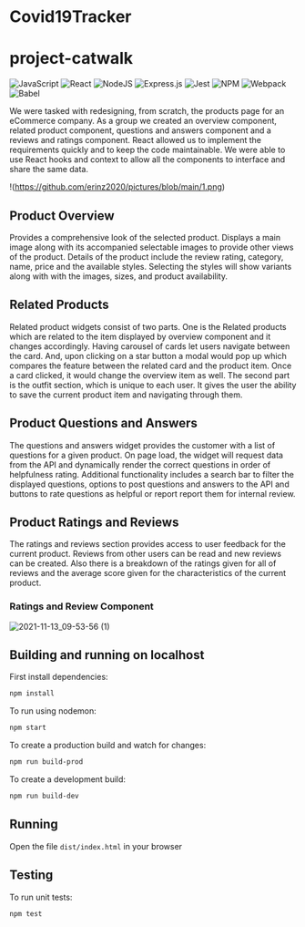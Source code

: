 # Covid19Tracker



# project-catwalk
![JavaScript](https://img.shields.io/badge/javascript-%23323330.svg?style=for-the-badge&logo=javascript&logoColor=%23F7DF1E)
![React](https://img.shields.io/badge/react-%2320232a.svg?style=for-the-badge&logo=react&logoColor=%2361DAFB)
![NodeJS](https://img.shields.io/badge/node.js-6DA55F?style=for-the-badge&logo=node.js&logoColor=white)
![Express.js](https://img.shields.io/badge/express.js-%23404d59.svg?style=for-the-badge&logo=express&logoColor=%2361DAFB)
![Jest](https://img.shields.io/badge/-jest-%23C21325?style=for-the-badge&logo=jest&logoColor=white)
![NPM](https://img.shields.io/badge/NPM-%23000000.svg?style=for-the-badge&logo=npm&logoColor=white)
![Webpack](https://img.shields.io/badge/webpack-%238DD6F9.svg?style=for-the-badge&logo=webpack&logoColor=black)
![Babel](https://img.shields.io/badge/Babel-F9DC3e?style=for-the-badge&logo=babel&logoColor=black)



We were tasked with redesigning, from scratch, the products page for an eCommerce company. As a group we created an overview component, related product component, questions and answers component and a reviews and ratings component. React allowed us to implement the requirements quickly and to keep the code maintainable. We were able to use React hooks and context to allow all the components to interface and share the same data.

!(https://github.com/erinz2020/pictures/blob/main/1.png)


## Product Overview
Provides a comprehensive look of the selected product. Displays a main image along with its accompanied selectable images to provide other views of the product. Details of the product include the review rating, category, name, price and the available styles. Selecting the styles will show variants along with with the images, sizes, and product availability.


## Related Products
Related product widgets consist of two parts. One is the Related products which are related to the item displayed by overview component and it changes accordingly. Having carousel of cards let users navigate between the card. And, upon clicking on a star button a modal would pop up which compares the feature between the related card and the product item. Once a card clicked, it would change the overview item as well. The second part is the outfit section, which is unique to each user. It gives the user the ability to save the current product item and navigating through them.


## Product Questions and Answers
The questions and answers widget provides the customer with a list of questions for a given product. On page load, the widget will request data from the API and dynamically render the correct questions in order of helpfulness rating. Additional functionality includes a search bar to filter the displayed questions, options to post questions and answers to the API and buttons to rate questions as helpful or report report them for internal review.

## Product Ratings and Reviews
The ratings and reviews section provides access to user feedback for the current product. Reviews from other users can be read and new reviews can be created. Also there is a breakdown of the ratings given for all of reviews and the average score given for the characteristics of the current product.

### Ratings and Review Component
![2021-11-13_09-53-56 (1)](https://user-images.githubusercontent.com/54276174/141654272-021a70fe-390e-437a-8477-9b6f401ffe4d.gif)



## Building and running on localhost

First install dependencies:

```sh
npm install
```

To run using nodemon:

```sh
npm start
```

To create a production build and watch for changes:

```sh
npm run build-prod
```

To create a development build:

```sh
npm run build-dev
```

## Running

Open the file `dist/index.html` in your browser

## Testing

To run unit tests:

```sh
npm test
```
